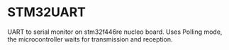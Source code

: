 # STM32UART
UART to serial monitor on stm32f446re nucleo board. Uses Polling mode, the microcontroller waits for transmission and reception.
